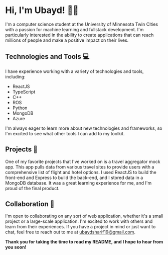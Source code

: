# Hi, I'm Ubayd! 👋🏾

I'm a computer science student at the University of Minnesota Twin Cities with a passion for machine learning and fullstack development. I'm particularly interested in the ability to create applications that can reach millions of people and make a positive impact on their lives.

## **Technologies and Tools** 💻

I have experience working with a variety of technologies and tools, including:

- ReactJS
- TypeScript
- C++
- ROS
- Python
- MongoDB
- Azure

I'm always eager to learn more about new technologies and frameworks, so I'm excited to see what other tools I can add to my toolkit.

## **Projects** 🚀

One of my favorite projects that I've worked on is a travel aggregator mock app. This app pulls data from various travel sites to provide users with a comprehensive list of flight and hotel options. I used ReactJS to build the front-end and Express to build the back-end, and I stored data in a MongoDB database. It was a great learning experience for me, and I'm proud of the final product.

## **Collaboration** 👥

I'm open to collaborating on any sort of web application, whether it's a small project or a large-scale application. I'm excited to work with others and learn from their experiences. If you have a project in mind or just want to chat, feel free to reach out to me at ubaydsharif19@gmail.com.

**Thank you for taking the time to read my README, and I hope to hear from you soon!**
